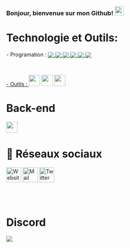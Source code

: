 <h3>Bonjour, bienvenue sur mon Github! <img width="24px" src="https://cdn.ultralion.xyz/storage/img/hi.gif" /></h3>

<h1><B>Technologie et Outils</B>:</h1>
<p>
    - Programation :
    <a href="https://developer.mozilla.org/fr/docs/Web/JavaScript" target="_blank"><img align="center" src="https://cdn.ultralion.xyz/storage/img/js.png" style="max-width:100%;"></img>
    <a href="https://fr.wikipedia.org/wiki/C_(langage)" target="_blank"><img align="center" src="https://cdn.ultralion.xyz/storage/img/c.png" style="max-width:100%;"></img>
    <a href="https://developer.mozilla.org/fr/docs/Web/HTML" target="_blank"><img align="center" src="https://cdn.ultralion.xyz/storage/img/html5.png" style="max-width:100%;"></img>
    <a href="https://developer.mozilla.org/fr/docs/Web/CSS" target="_blank"><img align="center" src="https://cdn.ultralion.xyz/storage/img/css3.png" style="max-width:100%;"></img>
    <a href="https://code.visualstudio.com" target="_blank"><img align="center" src="https://cdn.ultralion.xyz/storage/img/vscode.png" style="max-width:100%;"></img>
    <a href="https://www.sublimetext.com" target="_blank"><img align="center" src="https://cdn.ultralion.xyz/storage/img/sublimetext.png" style="max-width:100%;"></img>
  </p>
<br>
  <p>
    - Outils :
    <a href="https://mremoteng.org/"><img height="30" src="https://cdn.ultralion.xyz/storage/img/mRemoteNG.png" style="max-width:100%;"></a>
    <img height="30" src="https://cdn.ultralion.xyz/storage/img/winscp.png" style="max-width:100%;">
    <img height="30" src="https://cdn.ultralion.xyz/storage/img/github.png" style="max-width:100%;">
      </p>
 <h1><B>Back-end</B></h1>
<p>
<img height="30" src="https://cdn.ultralion.xyz/storage/img/nodejs.png" style="max-width:100%;">
  </p>
 <h1><B>🔗 Réseaux sociaux</B></h1>
<p>
<a href="https://ultralion.xyz" title="Website">
  <img alt="Website" width="40px" src="https://cdn.ultralion.xyz/storage/img/website.png" /></a>
<a href="mailto:ultralionfr@gmail.com?subject=[GitHub]%20Contact%20for%20..." title="Mail">
  <img alt="Mail" width="40px" src="https://cdn.ultralion.xyz/storage/img/mail.png" /></a>
<a href="https://www.twitter.com/UltraLion__" title="Twitter">
  <img alt="Twitter" width="40px" src="https://cdn.ultralion.xyz/storage/img/twitter.png" /></a>
</p>
</div>
<br><br>
<div>
  <h1>Discord</h1>
   <a href="https://discord.com/users/281113457833672706" target="_blank">
      <img src="https://lanyard-profile-readme.vercel.app/api/281113457833672706">
   </a>
</div>
